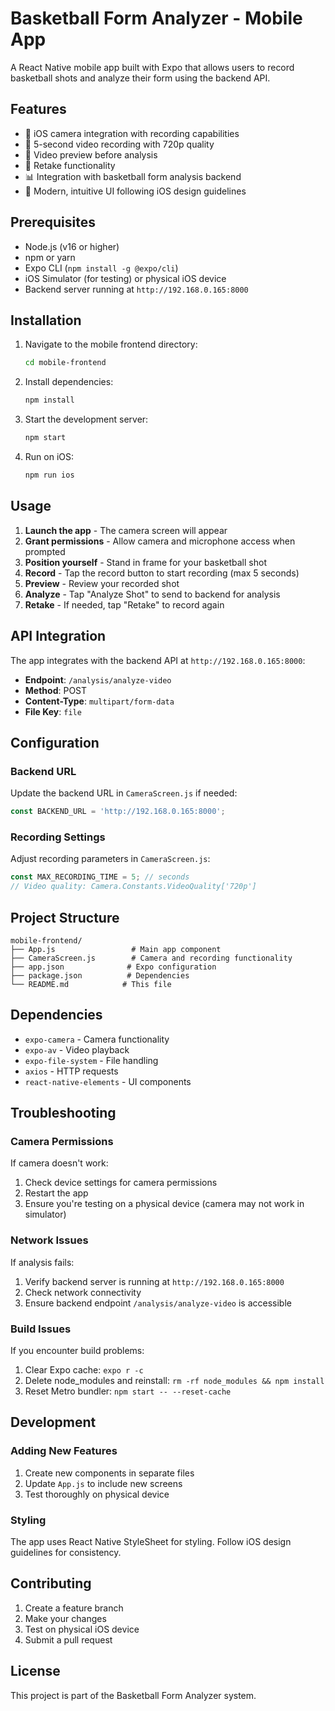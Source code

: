 # Basketball Form Analyzer - Mobile App

A React Native mobile app built with Expo that allows users to record basketball shots and analyze their form using the backend API.

## Features

- 📱 iOS camera integration with recording capabilities
- 🎥 5-second video recording with 720p quality
- 👀 Video preview before analysis
- 🔄 Retake functionality
- 📊 Integration with basketball form analysis backend
- 🎨 Modern, intuitive UI following iOS design guidelines

## Prerequisites

- Node.js (v16 or higher)
- npm or yarn
- Expo CLI (`npm install -g @expo/cli`)
- iOS Simulator (for testing) or physical iOS device
- Backend server running at `http://192.168.0.165:8000`

## Installation

1. Navigate to the mobile frontend directory:
   ```bash
   cd mobile-frontend
   ```

2. Install dependencies:
   ```bash
   npm install
   ```

3. Start the development server:
   ```bash
   npm start
   ```

4. Run on iOS:
   ```bash
   npm run ios
   ```

## Usage

1. **Launch the app** - The camera screen will appear
2. **Grant permissions** - Allow camera and microphone access when prompted
3. **Position yourself** - Stand in frame for your basketball shot
4. **Record** - Tap the record button to start recording (max 5 seconds)
5. **Preview** - Review your recorded shot
6. **Analyze** - Tap "Analyze Shot" to send to backend for analysis
7. **Retake** - If needed, tap "Retake" to record again

## API Integration

The app integrates with the backend API at `http://192.168.0.165:8000`:

- **Endpoint**: `/analysis/analyze-video`
- **Method**: POST
- **Content-Type**: `multipart/form-data`
- **File Key**: `file`

## Configuration

### Backend URL
Update the backend URL in `CameraScreen.js` if needed:
```javascript
const BACKEND_URL = 'http://192.168.0.165:8000';
```

### Recording Settings
Adjust recording parameters in `CameraScreen.js`:
```javascript
const MAX_RECORDING_TIME = 5; // seconds
// Video quality: Camera.Constants.VideoQuality['720p']
```

## Project Structure

```
mobile-frontend/
├── App.js                 # Main app component
├── CameraScreen.js        # Camera and recording functionality
├── app.json              # Expo configuration
├── package.json          # Dependencies
└── README.md            # This file
```

## Dependencies

- `expo-camera` - Camera functionality
- `expo-av` - Video playback
- `expo-file-system` - File handling
- `axios` - HTTP requests
- `react-native-elements` - UI components

## Troubleshooting

### Camera Permissions
If camera doesn't work:
1. Check device settings for camera permissions
2. Restart the app
3. Ensure you're testing on a physical device (camera may not work in simulator)

### Network Issues
If analysis fails:
1. Verify backend server is running at `http://192.168.0.165:8000`
2. Check network connectivity
3. Ensure backend endpoint `/analysis/analyze-video` is accessible

### Build Issues
If you encounter build problems:
1. Clear Expo cache: `expo r -c`
2. Delete node_modules and reinstall: `rm -rf node_modules && npm install`
3. Reset Metro bundler: `npm start -- --reset-cache`

## Development

### Adding New Features
1. Create new components in separate files
2. Update `App.js` to include new screens
3. Test thoroughly on physical device

### Styling
The app uses React Native StyleSheet for styling. Follow iOS design guidelines for consistency.

## Contributing

1. Create a feature branch
2. Make your changes
3. Test on physical iOS device
4. Submit a pull request

## License

This project is part of the Basketball Form Analyzer system.
